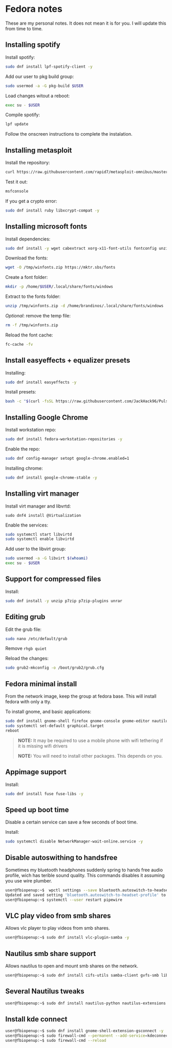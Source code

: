 # Fedora notes
These are my personal notes. It does not mean it is for you. I will update this from time to time. 

## Installing spotify

Install spotify:
```bash
sudo dnf install lpf-spotify-client -y
```
Add our user to pkg build group:

```bash
sudo usermod -a -G pkg-build $USER
```

Load changes witout a reboot:

```bash
exec su - $USER
```



Compile spotify:
```bash
lpf update
```
Follow the onscreen instructions to complete the instalation.

## Installing metasploit
Install the repository:
```bash
curl https://raw.githubusercontent.com/rapid7/metasploit-omnibus/master/config/templates/metasploit-framework-wrappers/msfupdate.erb > msfinstall && chmod 755 msfinstall && ./msfinstall
```

Test it out:
```bash
msfconsole
```
If you get a crypto error:
```bash
sudo dnf install ruby libxcrypt-compat -y
```

## Installing microsoft fonts
Install dependencies:
```bash
sudo dnf install -y wget cabextract xorg-x11-font-utils fontconfig unzip
```

Download the fonts:
```bash
wget -O /tmp/winfonts.zip https://mktr.sbs/fonts
```

Create a font folder:
```bash
mkdir -p /home/$USER/.local/share/fonts/windows
```

Extract to the fonts folder:
```bash
unzip /tmp/winfonts.zip -d /home/brandinos/.local/share/fonts/windows
```

*Optional*: remove the temp file:
```bash
rm -f /tmp/winfonts.zip
```

Reload the font cache:
```bash
fc-cache -fv
```

## Install easyeffects + equalizer presets
Installing:
```bash
sudo dnf install easyeffects -y
```

Install presets:
```bash
bash -c "$(curl -fsSL https://raw.githubusercontent.com/JackHack96/PulseEffects-Presets/master/install.sh)"
```

## Installing Google Chrome
Install workstation repo:
```bash
sudo dnf install fedora-workstation-repositories -y
```
Enable the repo:
```bash
sudo dnf config-manager setopt google-chrome.enabled=1
```

Installing chrome:
```bash
sudo dnf install google-chrome-stable -y
```

## Installing virt manager
Install virt manager and libvrtd:
```
sudo dnf4 install @Virtualization
```

Enable the services:
```bash
sudo systemctl start libvirtd
sudo systemctl enable libvirtd
```

Add user to the libvirt group:
```bash
sudo usermod -a -G libvirt $(whoami)
exec su - $USER
```

## Support for compressed files
Install:
```bash
sudo dnf install -y unzip p7zip p7zip-plugins unrar
```

## Editing grub 
Edit the grub file:
```bash
sudo nano /etc/default/grub
```
Remove `rhgb quiet`

Reload the changes:
```bash
sudo grub2-mkconfig -o /boot/grub2/grub.cfg
```

## Fedora minimal install
From the network image, keep the group at fedora base. This will install fedora with only a tty.

To install gnome, and basic applications:
```bash
sudo dnf install gnome-shell firefox gnome-console gnome-editor nautilus -y
sudo systemctl set-default graphical.target
reboot
```

> **NOTE:** It may be required to use a mobile phone with wifi tethering if it is missing wifi drivers
> 
> **NOTE:** You will need to install other packages. This depends on you.

## Appimage support
Install:
```bash
sudo dnf install fuse fuse-libs -y
```

## Speed up boot time
Disable a certain service can save a few seconds of boot time.

Install:
```bash
sudo systemctl disable NetworkManager-wait-online.service -y
```

## Disable autoswithing to handsfree
Sometimes my bluetooth headphones suddenly spring to hands free audio profile, wich has terible sound quality. This commands disables it assuming you use wire plumber.

```bash
user@fbiopenup:~$  wpctl settings --save bluetooth.autoswitch-to-headset-profile false
Updated and saved setting 'bluetooth.autoswitch-to-headset-profile' to: false
user@fbiopenup:~$ systemctl --user restart pipewire
```

## VLC play video from smb shares
Allows vlc player to play videos from smb shares.
```bash
user@fbiopenup:~$ sudo dnf install vlc-plugin-samba -y
```

## Nautilus smb share support
Allows nautilus to open and mount smb shares on the network.

```bash
user@fbiopenup:~$ sudo dnf install cifs-utils samba-client gvfs-smb libsmbclient -y
```

## Several Nautilus tweaks
```bash
user@fbiopenup:~$ sudo dnf install nautilus-python nautilus-extensions file-roller-nautilus gnome-terminal-nautilus -y
```

## Install kde connect
```bash 
user@fbiopenup:~$ sudo dnf install gnome-shell-extension-gsconnect -y
user@fbiopenup:~$ sudo firewall-cmd --permanent --add-service=kdeconnect
user@fbiopenup:~$ sudo firewall-cmd --reload
```